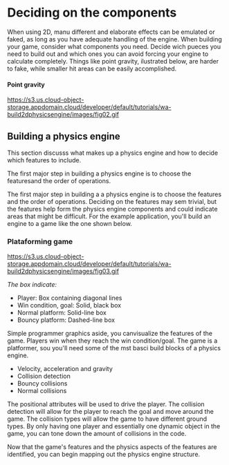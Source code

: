 # Deciding on the components 

When using 2D, manu different and elaborate effects can be emulated or faked, as long as you have adequate handling of the engine. When building your game, consider what components you need. Decide wich pueces you need to build out and which ones you can avoid forcing your engine to calculate completely. Things like point gravity, ilustrated below, are harder to fake, while smaller hit areas can be easily accomplished. 

#### Point gravity

https://s3.us.cloud-object-storage.appdomain.cloud/developer/default/tutorials/wa-build2dphysicsengine/images/fig02.gif

## Building a physics engine

This section discusss what makes up a physics engine and how to decide which features to include.

The first major step in building a physics engine is to choose the featuresand the order of operations.

The first major step in building a a physics engine is to choose the features and the order of operations. Deciding on the features may sem trivial, but the features help form the physics engine components and could indicate areas that might be difficult. For the example application, you'll build an engine to a game like the one shown below.

### Plataforming game

https://s3.us.cloud-object-storage.appdomain.cloud/developer/default/tutorials/wa-build2dphysicsengine/images/fig03.gif

*The box indicate:*

- Player: Box containing diagonal lines 
- Win condition, goal: Solid, black box
- Normal platform: Solid-line box 
- Bouncy platform: Dashed-line box 

Simple programmer graphics aside, you canvisualize the features of the game. Players win when they reach the win condition/goal. The game is a platformer, sou you'll need some of the mst basci build blocks of a physics engine.

- Velocity, acceleration and gravity 
- Collision detection 
- Bouncy collisions 
- Normal collisions 

The positional attributes will be used to drive the player. The collision detection will allow for the player to reach the goal and move around the game. The collision types will allow the game to have different ground types. By only having one player and essentially one dynamic object in the game, you can tone down the amount of collisions in the code.

Now that the game's features and the physics aspects of the features are identified, you can begin mapping out the physics engine structure.


